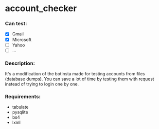 # account_checker

### Can test:
- [x] Gmail
- [x] Microsoft
- [ ] Yahoo
- [ ] ...

### Description:
It's a modification of the botinsta made for testing accounts from files (database dumps).
You can save a lot of time by testing them with request instead of trying to login one by one.

### Requirements:
- tabulate
- pysqlite
- bs4
- lxml

